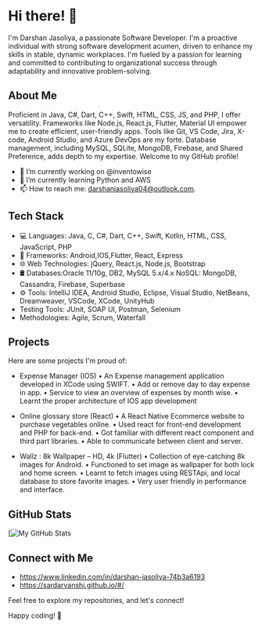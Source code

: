  
# Hi there! 👋

I'm Darshan Jasoliya, a passionate Software Developer. I'm a proactive individual with strong software development acumen, driven to enhance my skills in stable, dynamic workplaces. I'm fueled by a passion for learning and committed to contributing to organizational success through adaptability and innovative problem-solving.


## About Me

Proficient in Java, C#, Dart, C++, Swift, HTML, CSS, JS, and PHP, I offer versatility. Frameworks like Node.js, React.js, Flutter, Material UI empower me to create efficient, user-friendly apps. Tools like Git, VS Code, Jira, X-code, Android Studio, and Azure DevOps are my forte. Database management, including MySQL, SQLite, MongoDB, Firebase, and Shared Preference, adds depth to my expertise. Welcome to my GitHub profile!

- 🔭 I’m currently working on @inventowise
- 🌱 I’m currently learning Python and AWS
- 📫 How to reach me: darshanjasoliya04@outlook.com.

## Tech Stack

- 💻 Languages: Java, C, C#, Dart, C++, Swift, Kotlin, HTML, CSS, JavaScript, PHP
- 🚀 Frameworks:  Android,IOS,Flutter, React, Express
- 🌐 Web Technologies: jQuery, React.js, Node.js, Bootstrap
- 🛢️ Databases:Oracle 11/10g, DB2, MySQL 5.x/4.x  NoSQL: MongoDB, Cassandra, Firebase, Superbase
- ⚙️ Tools: IntelliJ IDEA, Android Studio, Eclipse, Visual Studio, NetBeans, Dreamweaver, VSCode, XCode, UnityHub
- Testing Tools: JUnit, SOAP UI, Postman, Selenium
- Methodologies: Agile, Scrum, Waterfall

## Projects

Here are some projects I'm proud of:

- Expense Manager (IOS)
 • An Expense management application developed in XCode using SWIFT.
 • Add or remove day to day expense in app.
 • Service to view an overview of expenses by month wise.
 • Learnt the proper architecture of IOS app development

- Online glossary store (React)
 • A React Native Ecommerce website to purchase vegetables online.
 • Used react for front-end development and PHP for back-end.
 • Got familiar with different react component and third part libraries.
 • Able to communicate between client and server.

- Wallz : 8k Wallpaper – HD, 4k (Flutter)
 • Collection of eye-catching 8k images for Android.
 • Functioned to set image as wallpaper for both lock and home screen.
 • Learnt to fetch images using RESTApi, and local database to store favorite images.
 • Very user friendly in performance and interface.

## GitHub Stats

[![My GitHub Stats](https://github.com/jdo4)

## Connect with Me

- https://www.linkedin.com/in/darshan-jasoliya-74b3a6193
- https://sardarvanshi.github.io/#/

Feel free to explore my repositories, and let's connect!

Happy coding! 🚀
